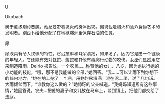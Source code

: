 <title>Dictionary of Witchcraft</title> <link href="e9780806536231_css.css" rel="stylesheet" type="text/css"> 

U

Ukobach

属于低级别的恶魔。他总是带着发炎的身体出现。据说他是烟火和油炸食物艺术的发明者。别西卜给他分配了在地狱熔炉里保存石油的任务。

尿

尿液具有令人钦佩的特性。它治愈癣和耳朵溃疡，如果喝了，因为它是由一个健康的年轻人。它还能有效对抗蛇、蝮蛇和其他有毒爬行动物的咬伤。女巫们显然用它来制造降雨。Delrio 报告说，一个农民……称赞他的女儿，八岁，因为她执行她的小功能的技能。“哦，那不是我能做的全部，”她回答。"我……可以让雨下到你想下的任何地方。"她在地上挖了一个洞，用她的尿填满，混在泥土里，说了几句话。大雨倾盆而下。“谁教你这么做的？”她惊讶的父亲喊道。“我妈妈知道所有这些事情，”她回答说。农夫…把他的妻子和女儿放在马车上，带到镇上，把他们都交给了法庭。